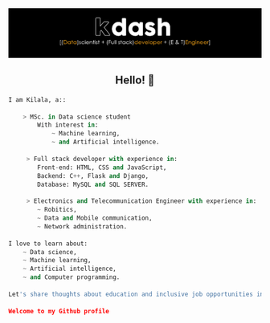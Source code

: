 <div align="center">
    <img src ="https://github.com/kdaxh/My-Portfolio/blob/b19398c76697ea24073451cc80559836ee2cb238/kd-v1.png" />   
</div>

<h2 align='center'> Hello! 👋</h2> 

```python
I am Kilala, a::

    > MSc. in Data science student 
        With interest in: 
            ~ Machine learning, 
            ~ and Artificial intelligence.
          
     > Full stack developer with experience in:
        Front-end: HTML, CSS and JavaScript,
        Backend: C++, Flask and Django,
        Database: MySQL and SQL SERVER.
        
     > Electronics and Telecommunication Engineer with experience in:
        ~ Robitics,
        ~ Data and Mobile communication,
        ~ Network administration.

I love to learn about:
    ~ Data science, 
    ~ Machine learning, 
    ~ Artificial intelligence,
    ~ and Computer programming. 

Let's share thoughts about education and inclusive job opportunities in tech!

Welcome to my Github profile
